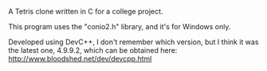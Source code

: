 A Tetris clone written in C for a college project.

This program uses the "conio2.h" library, and it's for Windows only.

Developed using DevC++, I don't remember which version, but I think it was the latest one, 4.9.9.2, which can be obtained here:
http://www.bloodshed.net/dev/devcpp.html